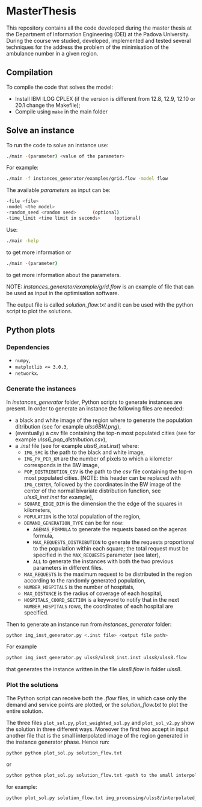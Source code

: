 # MasterThesis
This repository contains all the code developed during the master thesis at the Department of Information Engineering (DEI) at the Padova University. During the course we studied, developed, implemented and tested several techniques for the address the problem of the minimisation of the ambulance number in a given region.


## Compilation
To compile the code that solves the model:
* Install IBM ILOG CPLEX (if the version is different from 12.8, 12.9, 12.10 or 20.1 change the Makefile);
* Compile using `make` in the main folder


## Solve an instance
To run the code to solve an instance use:
```bash
./main -(parameter) <value of the parameter> 
```

For example:
```bash
./main -f instances_generator/examples/grid.flow -model flow
```

The available *parameters* as input can be:
```bash
-file <file>
-model <the model>
-random_seed <random seed>		(optional)
-time_limit <time limit in seconds>		(optional)
```

Use:
```bash
./main -help
```

to get more information or
```bash
./main -(parameter)
```

to get more information about the parameters.

NOTE: *instances_generator/example/grid.flow* is an example of file that can be used as input in the optimisation software.

The output file is called *solution_flow.txt* and it can be used with the python script to plot the solutions.

## Python plots

### Dependencies
* `numpy`,
* `matplotlib <= 3.0.3`,
* `networkx`.


### Generate the instances
In *instances_generator* folder, Python scripts to generate instances are present. In order to generate an instance the following files are needed:
* a black and white image of the region where to generate the population ditribution (see for example *ulss6BW.png*),
* (eventually) a *csv* file containing the top-n most populated cities (see for example *ulss6_pop_distribution.csv*),
* a *.inst* file (see for example *ulss6_inst.inst*) where:
	* `IMG_SRC` is the path to the black and white image,
	* `IMG_PX_PER_KM` are the number of pixels to which a kilometer corresponds in the BW image,
	* `POP_DISTRIBUTION_CSV` is the path to the *csv* file containing the top-n most populated cities. 
	[NOTE: this header can be replaced with `IMG_CENTER`, followed by the coordinates in the BW image of the center of the normal bivariate distribution function, see *ulss9_inst.inst* for example],
	* `SQUARE_EDGE_DIM` is the dimension the the edge of the squares in kilometers,
	* `POPULATION` is the total population of the region,
	* `DEMAND_GENERATION_TYPE` can be for now:
		* `AGENAS_FORMULA` to generate the requests based on the agenas formula,
		* `MAX_REQUESTS_DISTRIBUTION` to generate the requests proportional to the population within each square; the total request must be specified in the `MAX_REQUESTS` parameter (see later),
		* `ALL` to generate the instances with both the two previous parameters in different files.
	* `MAX_REQUESTS` is the maximum request to be distributed in the region according to the randomly generated population,
	* `NUMBER_HOSPITALS` is the number of hospitals,
	* `MAX_DISTANCE` is the radius of coverage of each hospital,
	* `HOSPITALS_COORD_SECTION` is a keyword to notify that in the next `NUMBER_HOSPITALS` rows, the coordinates of each hospital are specified.

Then to generate an instance run from *instances_generator* folder:
```bash
python img_inst_generator.py <.inst file> <output file path>
```
For example
```bash
python img_inst_generator.py ulss8/ulss8_inst.inst ulss8/ulss8.flow
```
that generates the instance written in the file *ulss8.flow* in folder *ulss8*.

### Plot the solutions
The Python script can receive both the *.flow* files, in which case only the demand and service points are plotted, or the *solution_flow.txt* to plot the entire solution.

The three files `plot_sol.py`, `plot_weighted_sol.py` and `plot_sol_v2.py` show the solution in three different ways.
Moreover the first two accept in input another file that is the small interpolated image of the region generated in the instance generator phase. Hence run:
```bash
python python plot_sol.py solution_flow.txt
```
or
```bash
python python plot_sol.py solution_flow.txt <path to the small interpolated image>
```
for example:
```bash
python plot_sol.py solution_flow.txt img_processing/ulss8/interpolated_small_img.png
```

